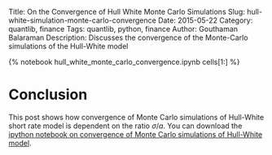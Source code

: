 Title: On the Convergence of Hull White Monte Carlo Simulations
Slug: hull-white-simulation-monte-carlo-convergence
Date: 2015-05-22
Category: quantlib, finance
Tags: quantlib, python, finance
Author: Gouthaman Balaraman
Description: Discusses the convergence of the Monte-Carlo simulations of the Hull-White model

{% notebook  hull_white_monte_carlo_convergence.ipynb cells[1:]  %}

# Conclusion

This post shows how convergence of Monte Carlo simulations of Hull-White short rate model is dependent
on the ratio $\sigma /a$. You can download the [ipython notebook on convergence of Monte Carlo simulations of
Hull-White model](/extra/notebooks/hull_white_monte_carlo_convergence.ipynb).
